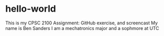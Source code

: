 # hello-world
This is my CPSC 2100 Assignment: GitHub exercise, and screencast 
My name is Ben Sanders
I am a mechatronics major and a sophmore at UTC 
